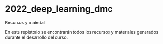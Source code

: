 # 2022_deep_learning_dmc
 Recursos y material

 En este repistorio se encontrarán todos los recursos y materiales generados durante el desarrollo del curso.
